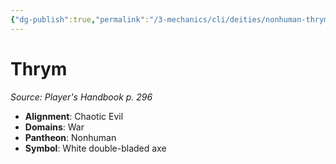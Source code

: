 ```yaml
---
{"dg-publish":true,"permalink":"/3-mechanics/cli/deities/nonhuman-thrym/","tags":["ttrpg-cli/compendium/src/5e/phb","ttrpg-cli/deity/nonhuman","ttrpg-cli/domain/war"],"noteIcon":""}
---
```


# Thrym
*Source: Player's Handbook p. 296* 

- **Alignment**: Chaotic Evil
- **Domains**: War
- **Pantheon**: Nonhuman
- **Symbol**: White double-bladed axe